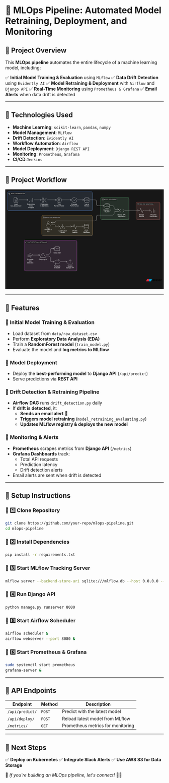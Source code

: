 # 🚀 MLOps Pipeline: Automated Model Retraining, Deployment, and Monitoring

## 📌 Project Overview
This **MLOps pipeline** automates the entire lifecycle of a machine learning model, including:

✅ **Initial Model Training & Evaluation** using `MLflow`
✅ **Data Drift Detection** using `Evidently AI`
✅ **Model Retraining & Deployment** with `Airflow` and `Django API`
✅ **Real-Time Monitoring** using `Prometheus & Grafana`
✅ **Email Alerts** when data drift is detected

---

## 🔧 Technologies Used
- **Machine Learning**: `scikit-learn`, `pandas`, `numpy`
- **Model Management**: `MLflow`
- **Drift Detection**: `Evidently AI`
- **Workflow Automation**: `Airflow`
- **Model Deployment**: `Django REST API`
- **Monitoring**: `Prometheus`, `Grafana`
- **CI/CD**:`Jenkins` 

---

## 🔹 Project Workflow

![MLOps Pipeline Workflow](image.png)



---

## 🚀 Features
### 🔹 **Initial Model Training & Evaluation**
- Load dataset from `data/raw_dataset.csv`
- Perform **Exploratory Data Analysis (EDA)**
- Train a **RandomForest model** (`train_model.py`)
- Evaluate the model and **log metrics to MLflow**

### 🔹 **Model Deployment**
- Deploy the **best-performing model** to **Django API** (`/api/predict`)
- Serve predictions via **REST API**

### 🔹 **Drift Detection & Retraining Pipeline**
- **Airflow DAG** runs `drift_detection.py` daily
- If **drift is detected**, it:
  - **Sends an email alert** 📧
  - **Triggers model retraining** (`model_retraining_evaluating.py`)
  - **Updates MLflow registry & deploys the new model**

### 🔹 **Monitoring & Alerts**
- **Prometheus** scrapes metrics from **Django API** (`/metrics`)
- **Grafana Dashboards** track:
  - Total API requests
  - Prediction latency
  - Drift detection alerts
- Email alerts are sent when drift is detected

---

## 📌 Setup Instructions

### 🔹 **1️⃣ Clone Repository**
```bash
git clone https://github.com/your-repo/mlops-pipeline.git
cd mlops-pipeline
```

### 🔹 **2️⃣ Install Dependencies**
```bash
pip install -r requirements.txt
```

### 🔹 **3️⃣ Start MLflow Tracking Server**
```bash
mlflow server --backend-store-uri sqlite:///mlflow.db --host 0.0.0.0 --port 5000
```

### 🔹 **4️⃣ Run Django API**
```bash
python manage.py runserver 8000
```

### 🔹 **5️⃣ Start Airflow Scheduler**
```bash
airflow scheduler &
airflow webserver --port 8080 &
```

### 🔹 **6️⃣ Start Prometheus & Grafana**
```bash
sudo systemctl start prometheus
grafana-server &
```

---

## 📌 API Endpoints
| **Endpoint** | **Method** | **Description** |
|-------------|-----------|----------------|
| `/api/predict/` | `POST` | Predict with the latest model |
| `/api/deploy/` | `POST` | Reload latest model from MLflow |
| `/metrics/` | `GET` | Prometheus metrics for monitoring |

---

## 📌 Next Steps
✅ **Deploy on Kubernetes**
✅ **Integrate Slack Alerts**
✅ **Use AWS S3 for Data Storage**

📌 *If you're building an MLOps pipeline, let's connect!* 🚀🔥

